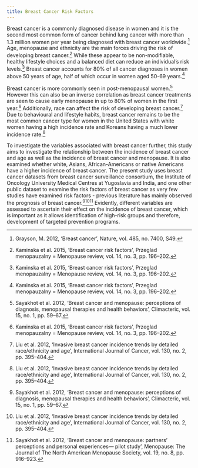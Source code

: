 ```yaml
---
title: Breast Cancer Risk Factors
---
```


Breast cancer is a commonly diagnosed disease in women and it is the second most common form of cancer behind lung cancer with more than 1.3 million women per year being diagnosed with breast cancer worldwide.[^1] Age, menopause and ethnicity are the main forces driving the risk of developing breast cancer.[^2] While these appear to be non-modifiable, healthy lifestyle choices and a balanced diet can reduce an individual’s risk levels.[^2] Breast cancer accounts for 80% of all cancer diagnoses in women above 50 years of age, half of which occur in women aged 50-69 years.[^2]

Breast cancer is more commonly seen in post-menopausal women.[^3] However this can also be an inverse correlation as breast cancer treatments are seen to cause early menopause in up to 80% of women in the first year.[^2] Additionally, race can affect the risk of developing breast cancer.[^4] Due to behavioural and lifestyle habits, breast cancer remains to be the most common cancer type for women in the United States with white women having a high incidence rate and Koreans having a much lower incidence rate.[^4] 

To investigate the variables associated with breast cancer further, this study aims to investigate the relationship between the incidence of breast cancer and age as well as the incidence of breast cancer and menopause. It is also examined whether white, Asians, African-Americans or native Americans have a higher incidence of breast cancer. The present study uses breast cancer datasets from breast cancer surveillance consortium, the Institute of Oncology University Medical Centres at Yugoslavia and India, and one other public dataset to examine the risk factors of breast cancer as very few studies have examined risk factors - previous literature has mainly observed the prognosis of breast cancer.[^3][^4][^5] Evidently, different variables are assessed to ascertain their effect on the incidence of breast cancer, which is important as it allows identification of high-risk groups and therefore, development of targeted prevention programs.

[^1]: Grayson, M. 2012, ‘Breast cancer’, Nature, vol. 485, no. 7400, S49.
[^2]: Kaminska et al. 2015, ‘Breast cancer risk factors’, Przeglad menopauzalny = Menopause review, vol. 14, no. 3, pp. 196–202.
[^3]: Sayakhot et al. 2012, ‘Breast cancer and menopause: perceptions of diagnosis, menopausal therapies and health behaviors’, Climacteric, vol. 15, no. 1, pp. 59–67.
[^4]: Liu et al. 2012, ‘Invasive breast cancer incidence trends by detailed race/ethnicity and age’, International Journal of Cancer, vol. 130, no. 2, pp. 395–404.
[^5]: Sayakhot et al. 2012, ‘Breast cancer and menopause: partners’ perceptions and personal experiences— pilot study’, Menopause: The Journal of The North American Menopause Society, vol. 19, no. 8, pp. 916–923.
[^6]: Sweeney, C. 2004, ‘Risk Factors for Breast Cancer in Elderly Women’, American Journal of Epidemiology, vol. 160, no. 9, pp. 868-75.